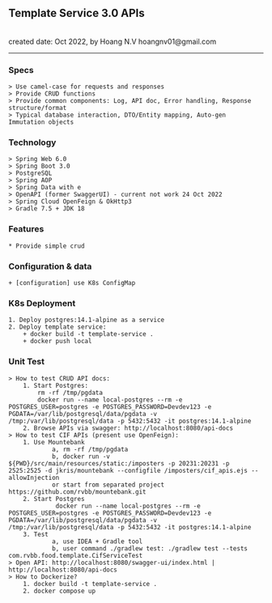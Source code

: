 <h2>Template Service 3.0 APIs</h2>
<br>created date: Oct 2022, by Hoang N.V hoangnv01@gmail.com

********************************************************************************************************* 
### Specs
    > Use camel-case for requests and responses 
    > Provide CRUD functions
    > Provide common components: Log, API doc, Error handling, Response structure/format
    > Typical database interaction, DTO/Entity mapping, Auto-gen Immutation objects

### Technology
	> Spring Web 6.0
    > Spring Boot 3.0
	> PostgreSQL
	> Spring AOP
	> Spring Data with e
	> OpenAPI (former SwaggerUI) - current not work 24 Oct 2022
	> Spring Cloud OpenFeign & OkHttp3
    > Gradle 7.5 + JDK 18 

### Features
	* Provide simple crud 

### Configuration & data
	+ [configuration] use K8s ConfigMap

### K8s Deployment
    1. Deploy postgres:14.1-alpine as a service
    2. Deploy template service:
        + docker build -t template-service .
        + docker push local
    
### Unit Test
	> How to test CRUD API docs:  
	    1. Start Postgres: 
            rm -rf /tmp/pgdata
            docker run --name local-postgres --rm -e POSTGRES_USER=postgres -e POSTGRES_PASSWORD=Devdev123 -e PGDATA=/var/lib/postgresql/data/pgdata -v /tmp:/var/lib/postgresql/data -p 5432:5432 -it postgres:14.1-alpine
        2. Browse APIs via swagger: http://localhost:8080/api-docs
    > How to test CIF APIs (present use OpenFeign):
        1. Use Mountebank
                a, rm -rf /tmp/pgdata
                b, docker run -v ${PWD}/src/main/resources/static:/imposters -p 20231:20231 -p 2525:2525 -d jkris/mountebank --configfile /imposters/cif_apis.ejs --allowInjection
                or start from separated project  https://github.com/rvbb/mountebank.git
        2. Start Postgres
                 docker run --name local-postgres --rm -e POSTGRES_USER=postgres -e POSTGRES_PASSWORD=Devdev123 -e PGDATA=/var/lib/postgresql/data/pgdata -v /tmp:/var/lib/postgresql/data -p 5432:5432 -it postgres:14.1-alpine
        3. Test
                a, use IDEA + Gradle tool
                b, user command ./gradlew test: ./gradlew test --tests com.rvbb.food.template.CifServiceTest                        
    > Open API: http://localhost:8080/swagger-ui/index.html | http://localhost:8080/api-docs
    > How to Dockerize?
        1. docker build -t template-service .
        2. docker compose up
    
    
